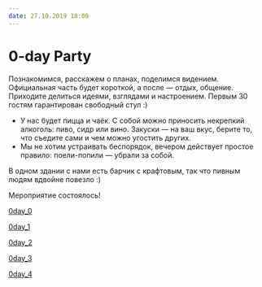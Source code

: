 ```yaml
---
date: 27.10.2019 18:00
---
```


# 0-day Party

Познакомимся, расскажем о планах, поделимся видением. Официальная часть будет короткой, а после — отдых, общение. Приходите делиться идеями, взглядами и настроением. Первым 30 гостям гарантирован свободный стул :) 

* У нас будет пицца и чаёк. С собой можно приносить некрепкий алкоголь: пиво, сидр или вино. Закуски — на ваш вкус, берите то, что съедите сами и чем можно угостить других.
* Мы не хотим устраивать беспорядок, вечером действует простое правило: поели-попили — убрали за собой.

В одном здании с нами есть барчик с крафтовым, так что пивным людям вдвойне повезло :)

Мероприятие состоялось!

[0day_0](./photos/0.jpg)

[0day_1](./photos/1.jpg)

[0day_2](./photos/2.jpg)

[0day_3](./photos/3.jpg)

[0day_4](./photos/4.jpg)
